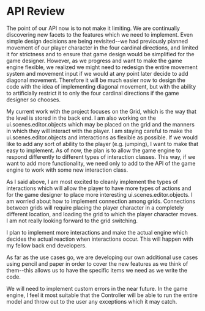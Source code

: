 API Review
==========

The point of our API now is to not make it limiting. We are continually discovering new facets to the features which we need to implement. Even simple design decisions are being revisited--we had previously planned movement of our player character in the four cardinal directions, and limited it for strictness and to ensure that game design would be simplified for the game designer. However, as we progress and want to make the game engine flexible, we realized we might need to redesign the entire movement system and movement input if we would at any point later decide to add diagonal movement. Therefore it will be much easier now to design the code with the idea of implementing diagonal movement, but with the ability to artificially restrict it to only the four cardinal directions if the game designer so chooses.

My current work with the project focuses on the Grid, which is the way that the level is stored in the back end. I am also working on the ui.scenes.editor.objects which may be placed on the grid and the manners in which they will interact with the player. I am staying careful to make the ui.scenes.editor.objects and interactions as flexible as possible. If we would like to add any sort of ability to the player (e.g. jumping), I want to make that easy to implement. As of now, the plan is to allow the game engine to respond differently to different types of interaction classes. This way, if we want to add more functionality, we need only to add to the API of the game engine to work with some new interaction class.

As I said above, I am most excited to cleanly implement the types of interactions which will allow the player to have more types of actions and for the game designer to place more interesting ui.scenes.editor.objects. I am worried about how to implement connection among grids. Connections between grids will require placing the player character in a completely different location, and loading the grid to which the player character moves. I am not really looking forward to the grid switching.

I plan to implement more interactions and make the actual engine which decides the actual reaction when interactions occur. This will happen with my fellow back end developers.

As far as the use cases go, we are developing our own additional use cases using pencil and paper in order to cover the new features as we think of them--this allows us to have the specific items we need as we write the code.

We will need to implement custom errors in the near future. In the game engine, I feel it most suitable that the Controller will be able to run the entire model and throw out to the user any exceptions which it may catch.
